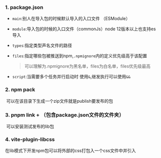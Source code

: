 ### 1. package.json

- `main`:别人在导入包的时候默认导入的入口文件 （ESModule）

- `module`:导入包的时候的入口文件（commonJs）node 12版本以上也支持es导入

- `types`:指定类型声名文件的路径

- `files`:指定哪些包被推送到npm,`.npmignore`内的定义优先级高于该配置

  > 可以理解为.npmignore为黑名单，files为白名单，files优先级最高

- `script`:当需要多个任务并行启动时 使用`&`,继发执行可以使用`&&`

### 2. npm pack

​	可以在该目录下生成一个zip文件就是publish要发布的包

### 3. pnpm link + （包含package.json文件的文件夹）

​	可以安装测试发布的lib包

### 4. vite-plugin-libcss

在lib模式下开发npm包可以将外部的css打包入一个css文件中并引入